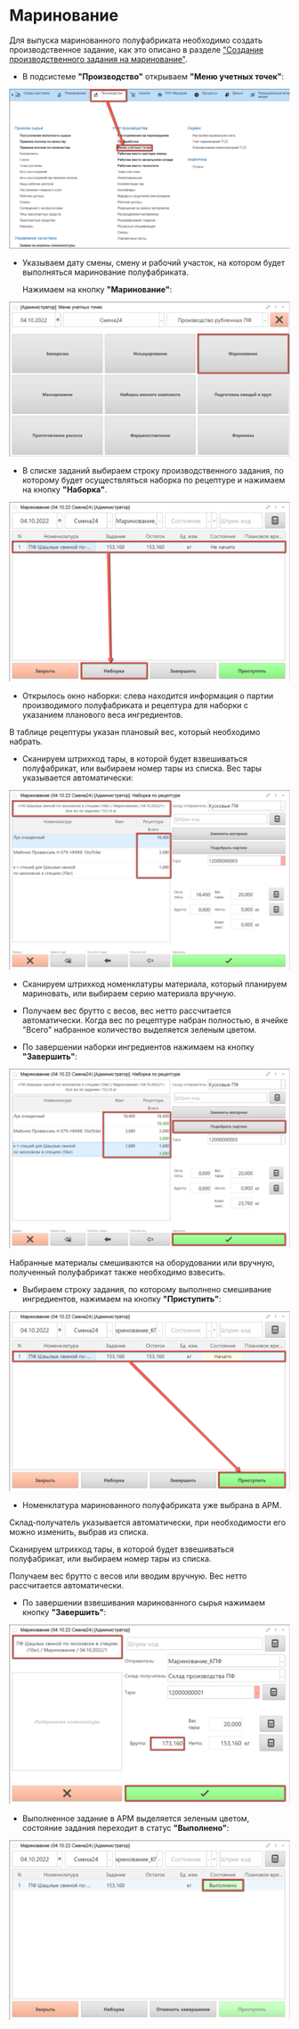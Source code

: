 # Маринование

Для выпуска маринованного полуфабриката необходимо создать производственное задание, как это описано в разделе ["Создание производственного задания на маринование"](./CreateTaskForAPickling.md).

- В подсистеме **"Производство"** открываем **"Меню учетных точек"**:

![](Pickling.assets/1.png)

- Указываем дату смены, смену и рабочий участок, на котором будет выполняться маринование полуфабриката.

  Нажимаем на кнопку **"Маринование"**:

![](Pickling.assets/2.png)

- В списке заданий выбираем строку производственного задания, по которому будет осуществляться наборка по рецептуре и нажимаем на кнопку **"Наборка"**.

![](Pickling.assets/3.png)

- Открылось окно наборки: слева находится информация о партии производимого полуфабриката и рецептура для наборки с указанием планового веса ингредиентов.

В таблице рецептуры указан плановый вес, который необходимо набрать.

- Сканируем штрихкод тары, в которой будет взвешиваться полуфабрикат, или выбираем номер тары из списка. Вес тары указывается автоматически:

![](Pickling.assets/4.png)

- Сканируем штрихкод номенклатуры материала, который планируем мариновать, или выбираем серию материала вручную.

- Получаем вес брутто с весов, вес нетто рассчитается автоматически. Когда вес по рецептуре набран полностью, в ячейке "Всего" набранное количество выделяется зеленым цветом.

- По завершении наборки ингредиентов нажимаем на кнопку **"Завершить"**:

![](Pickling.assets/5.png)

Набранные материалы смешиваются на оборудовании или вручную, полученный полуфабрикат также необходимо взвесить.

- Выбираем строку задания, по которому выполнено смешивание ингредиентов, нажимаем на кнопку **"Приступить"**:

![](Pickling.assets/6.png)

- Номенклатура маринованного полуфабриката уже выбрана в АРМ.

Склад-получатель указывается автоматически, при необходимости его можно изменить, выбрав из списка.

Сканируем штрихкод тары, в которой будет взвешиваться полуфабрикат, или выбираем номер тары из списка.

Получаем вес брутто с весов или вводим вручную. Вес нетто рассчитается автоматически.

- По завершении взвешивания маринованного сырья нажимаем кнопку **"Завершить"**:

![](Pickling.assets/7.png)

- Выполненное задание в  АРМ выделяется зеленым цветом, состояние задания переходит в статус **"Выполнено"**:

![](Pickling.assets/8.png)